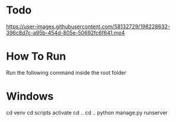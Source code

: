# Todo
https://user-images.githubusercontent.com/58132729/198228632-396c8d7c-a95b-454d-805e-50692fc6f641.mp4
# How To Run
Run the following command inside the root folder

# Windows
cd venv
cd scripts
activate
cd ..
cd ..
python manage.py runserver
